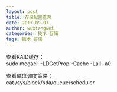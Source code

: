 ```yaml
---
layout: post
title: 存储配置查询
date: 2017-09-01
author: wuxiangwei
categories: 技术 存储
tags: 技术 存储
---
```



查看RAID缓存：       
sudo megacli -LDGetProp -Cache -Lall -a0

查看磁盘调度策略：    
cat /sys/block/sda/queue/scheduler

